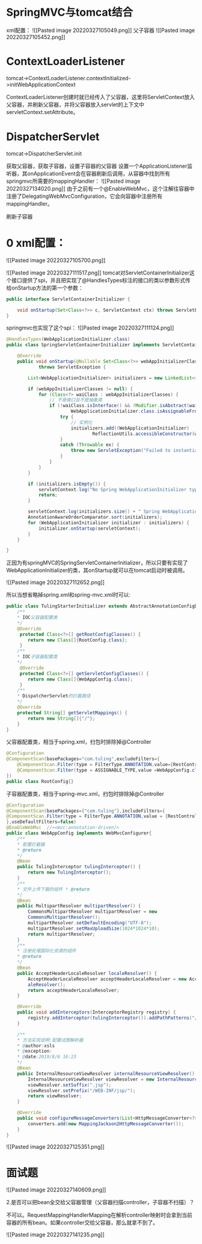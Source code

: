 # SpringMVC与tomcat结合
xml配置：
![[Pasted image 20220327105049.png]]
父子容器
![[Pasted image 20220327105452.png]]
# ContextLoaderListener
tomcat->ContextLoaderListener.contextInitialized->initWebApplicationContext

ContextLoaderListener创建时就已经传入了父容器，这里将ServletContext放入父容器，并刷新父容器，并将父容器放入servlet的上下文中servletContext.setAttribute。

# DispatcherServlet
tomcat->DispatcherServlet.init

获取父容器，获取子容器，设置子容器的父容器
设置一个ApplicationListener监听器，其onApplicationEvent会在容器刷新后调用，从容器中找到所有springmvc所需要的mappingHandler：
![[Pasted image 20220327134020.png]]
由于之前有一个@EnableWebMvc，这个注解往容器中注册了DelegatingWebMvcConfiguration，它会向容器中注册所有mappingHandler。

刷新子容器
# 0 xml配置：
![[Pasted image 20220327105700.png]]

![[Pasted image 20220327111517.png]]
tomcat对ServletContainerInitializer这个接口提供了spi，并且把实现了@HandlesTypes标注的接口的类以参数形式传给onStartup方法的第一个参数：
```java
public interface ServletContainerInitializer {

    void onStartup(Set<Class<?>> c, ServletContext ctx) throws ServletException;
}
```

springmvc也实现了这个spi：
![[Pasted image 20220327111124.png]]
```java
@HandlesTypes(WebApplicationInitializer.class)
public class SpringServletContainerInitializer implements ServletContainerInitializer {

    @Override
    public void onStartup(@Nullable Set<Class<?>> webAppInitializerClasses, ServletContext servletContext)
            throws ServletException {

        List<WebApplicationInitializer> initializers = new LinkedList<>();

        if (webAppInitializerClasses != null) {
            for (Class<?> waiClass : webAppInitializerClasses) {
                // 不是接口且不是抽象类
                if (!waiClass.isInterface() && !Modifier.isAbstract(waiClass.getModifiers()) &&
                        WebApplicationInitializer.class.isAssignableFrom(waiClass)) {
                    try {
                        // 实例化
                        initializers.add((WebApplicationInitializer)
                                ReflectionUtils.accessibleConstructor(waiClass).newInstance());
                    }
                    catch (Throwable ex) {
                        throw new ServletException("Failed to instantiate WebApplicationInitializer class", ex);
                    }
                }
            }
        }

        if (initializers.isEmpty()) {
            servletContext.log("No Spring WebApplicationInitializer types detected on classpath");
            return;
        }

        servletContext.log(initializers.size() + " Spring WebApplicationInitializers detected on classpath");
        AnnotationAwareOrderComparator.sort(initializers);
        for (WebApplicationInitializer initializer : initializers) {
            initializer.onStartup(servletContext);
        }
    }

}
```
正因为有springMVC的SpringServletContainerInitializer，所以只要有实现了WebApplicationInitializer的类，其onStartup就可以在tomcat启动时被调用。

![[Pasted image 20220327112652.png]]

所以当想省略掉spring.xml和spring-mvc.xml时可以:

```java
public class TulingStarterInitializer extends AbstractAnnotationConfigDispatcherServletInitializer {
    /**
    * IOC父容器配置类
    */
    @Override
     protected Class<?>[] getRootConfigClasses() {
        return new Class[]{RootConfig.class};
     }
    /**
    * IOC子容器配置类
    */
     @Override
     protected Class<?>[] getServletConfigClasses() {
        return new Class[]{WebAppConfig.class};
     }
    /**
    * DispatcherServlet的拦截路径
    */
    @Override
    protected String[] getServletMappings() {
        return new String[]{"/"};
    }
}
```

父容器配置类，相当于spring.xml，扫包时排除掉@Controller
```java
@Configuration
@ComponentScan(basePackages="com.tuling",excludeFilters={
    @ComponentScan.Filter(type = FilterType.ANNOTATION,value={RestController.class,Controller.class}),
    @ComponentScan.Filter(type = ASSIGNABLE_TYPE,value =WebAppConfig.class)
})
public class RootConfig{}
```

子容器配置类，相当于spring-mvc.xml，扫包时排除掉@Controller
```java
@Configuration
@ComponentScan(basePackages={"com.tuling"},includeFilters={
@ComponentScan.Filter(type = FilterType.ANNOTATION,value = {RestController.c lass, Controller.class})
},useDefaultFilters=false) 
@EnableWebMvc  //≈<mvc:annotation‐driven/>
public class WebAppConfig implements WebMvcConfigurer{
    /**
    * 配置拦截器
    * @return
    */
    @Bean
    public TulingInterceptor tulingInterceptor() { 
        return new TulingInterceptor();
    }
    /**
    * 文件上传下载的组件 * @return
    */
    @Bean
    public MultipartResolver multipartResolver() {
        CommonsMultipartResolver multipartResolver = new
        CommonsMultipartResolver();
        multipartResolver.setDefaultEncoding("UTF‐8");
        multipartResolver.setMaxUploadSize(1024*1024*10);
        return multipartResolver;
    }
    /**
    * 注册处理国际化资源的组件
    * @return
    */
    @Bean
    public AcceptHeaderLocaleResolver localeResolver() {
        AcceptHeaderLocaleResolver acceptHeaderLocaleResolver = new AcceptHeaderLoc
        aleResolver();
        return acceptHeaderLocaleResolver;
    }

    @Override
    public void addInterceptors(InterceptorRegistry registry) {
        registry.addInterceptor(tulingInterceptor()).addPathPatterns("/*");
    }

    /**
    * 方法实现说明:配置试图解析器
    * @author:xsls
    * @exception:
    * @date:2019/8/6 16:23
    */
    @Bean
    public InternalResourceViewResolver internalResourceViewResolver() {
        InternalResourceViewResolver viewResolver = new InternalResourceViewResolver();
        viewResolver.setSuffix(".jsp");
        viewResolver.setPrefix("/WEB‐INF/jsp/");
        return viewResolver;
    }

    @Override
    public void configureMessageConverters(List<HttpMessageConverter<?>> conver ters) {
        converters.add(new MappingJackson2HttpMessageConverter());
    }
}
```

![[Pasted image 20220327125351.png]]


# 面试题
![[Pasted image 20220327140609.png]]

2.是否可以把bean全交给父容器管理（父容器扫描controller，子容器不扫描）？

不可以。RequestMappingHandlerMapping在解析controller映射时会拿到当前容器的所有bean。如果controller交给父容器，那么就拿不到了。

![[Pasted image 20220327141235.png]]
